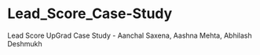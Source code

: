# Lead_Score_Case-Study
Lead Score UpGrad Case Study - Aanchal Saxena, Aashna Mehta, Abhilash Deshmukh
